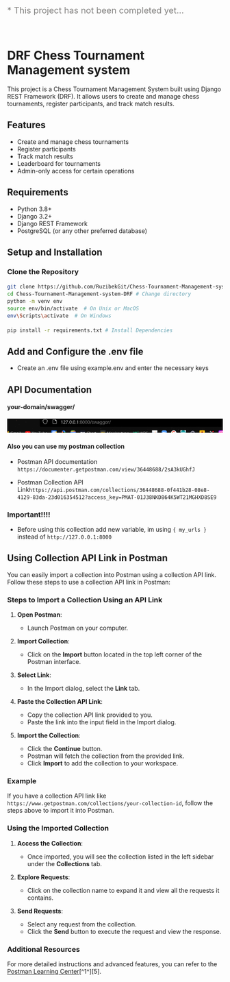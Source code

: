 

<p style="font-size: 20px; color: rgb(131, 130, 128);"> * This project has not been completed yet...</p>


<br>

# DRF Chess Tournament Management system



This project is a Chess Tournament Management System built using Django REST Framework (DRF). It allows users to create and manage chess tournaments, register participants, and track match results.

## Features

- Create and manage chess tournaments
- Register participants
- Track match results
- Leaderboard for tournaments
- Admin-only access for certain operations

## Requirements

- Python 3.8+
- Django 3.2+
- Django REST Framework
- PostgreSQL (or any other preferred database)

## Setup and Installation

### Clone the Repository

```bash
git clone https://github.com/RuzibekGit/Chess-Tournament-Management-system-DRF.git
cd Chess-Tournament-Management-system-DRF # Change directory
python -m venv env
source env/bin/activate  # On Unix or MacOS
env\Scripts\activate  # On Windows

pip install -r requirements.txt # Install Dependencies

```


## Add and Configure the .env file

 - Create an .env file using example.env  and enter the necessary keys


## API Documentation 

#### your-domain/swagger/
<img src="assets/images/Screenshot 2024-07-20 215759.png" alt="" style="height: ; width: ;">

#### Also you can use my postman collection
 - Postman API documentation ```https://documenter.getpostman.com/view/36448688/2sA3kUGhfJ```

 - Postman Collection API Link```https://api.postman.com/collections/36448688-0f441b28-08e8-4129-83da-23d016354512?access_key=PMAT-01J38NKD864K5WT21MGHXD8SE9```


### Important!!!! 
 - Before using this collection  add new variable, im using ```{ my_urls }``` instead of ```http://127.0.0.1:8000``` 


## Using Collection API Link in Postman

You can easily import a collection into Postman using a collection API link. Follow these steps to use a collection API link in Postman:

### Steps to Import a Collection Using an API Link

1. **Open Postman**:
   - Launch Postman on your computer.

2. **Import Collection**:
   - Click on the **Import** button located in the top left corner of the Postman interface.


3. **Select Link**:
   - In the Import dialog, select the **Link** tab.

4. **Paste the Collection API Link**:
   - Copy the collection API link provided to you.
   - Paste the link into the input field in the Import dialog.

5. **Import the Collection**:
   - Click the **Continue** button.
   - Postman will fetch the collection from the provided link.
   - Click **Import** to add the collection to your workspace.

### Example

If you have a collection API link like `https://www.getpostman.com/collections/your-collection-id`, follow the steps above to import it into Postman.

### Using the Imported Collection

1. **Access the Collection**:
   - Once imported, you will see the collection listed in the left sidebar under the **Collections** tab.

2. **Explore Requests**:
   - Click on the collection name to expand it and view all the requests it contains.

3. **Send Requests**:
   - Select any request from the collection.
   - Click the **Send** button to execute the request and view the response.


### Additional Resources

For more detailed instructions and advanced features, you can refer to the [Postman Learning Center](https://learning.postman.com/docs/collections/using-collections/)[^1^][5].

